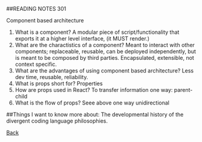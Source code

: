 ##READING NOTES 301

Component based architecture

1. What is a component? A modular piece of script/functionality that exports it at a higher level interface, (it MUST render.)
2. What are the charactistics of a component? Meant to interact with other components; replaceable, reusable, can be deployed independently, but is meant to be composed by third parties. Encapsulated, extensible, not context specific.
3. What are the advantages of using component based architecture? Less dev time, reusable, reliability.
4. What is props short for? Properties
5. How are props used in React? To transfer information one way: parent-child
6. What is the flow of props? Seee above one way unidirectional



##Things I want to know more about: The developmental history of the divergent coding language philosophies.


[Back](README.md)